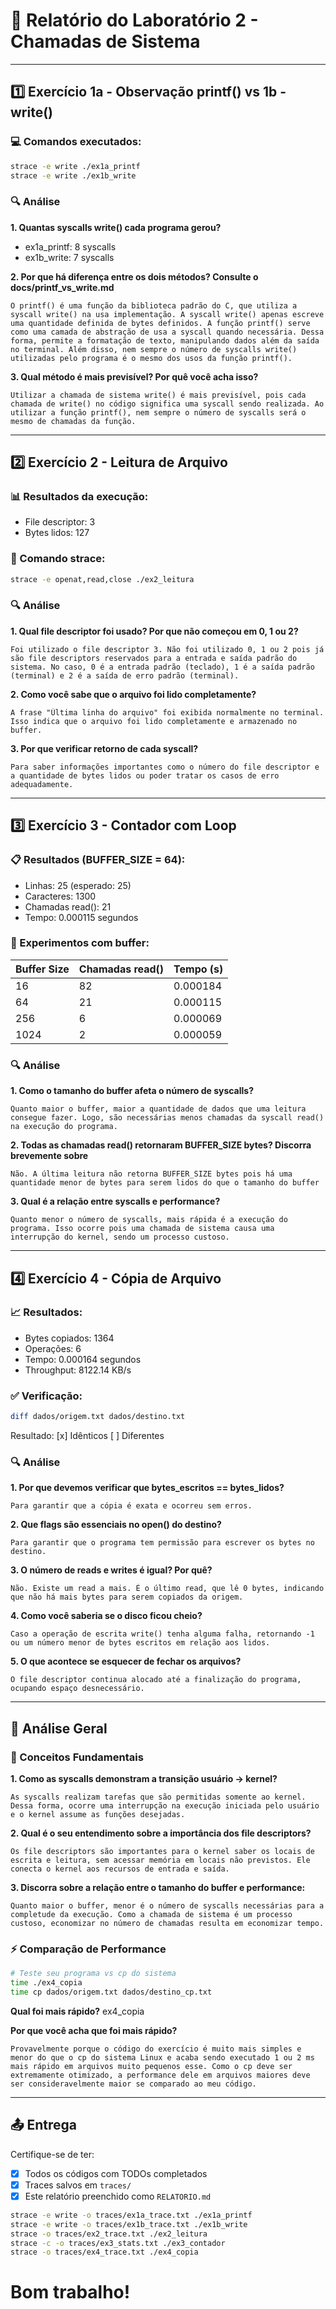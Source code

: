 # 📝 Relatório do Laboratório 2 - Chamadas de Sistema

---

## 1️⃣ Exercício 1a - Observação printf() vs 1b - write()

### 💻 Comandos executados:
```bash
strace -e write ./ex1a_printf
strace -e write ./ex1b_write
```

### 🔍 Análise

**1. Quantas syscalls write() cada programa gerou?**
- ex1a_printf: 8 syscalls
- ex1b_write: 7 syscalls

**2. Por que há diferença entre os dois métodos? Consulte o docs/printf_vs_write.md**

```
O printf() é uma função da biblioteca padrão do C, que utiliza a syscall write() na usa implementação. A syscall write() apenas escreve uma quantidade definida de bytes definidos. A função printf() serve como uma camada de abstração de usa a syscall quando necessária. Dessa forma, permite a formatação de texto, manipulando dados além da saída no terminal. Além disso, nem sempre o número de syscalls write() utilizadas pelo programa é o mesmo dos usos da função printf().
```

**3. Qual método é mais previsível? Por quê você acha isso?**

```
Utilizar a chamada de sistema write() é mais previsível, pois cada chamada de write() no código significa uma syscall sendo realizada. Ao utilizar a função printf(), nem sempre o número de syscalls será o mesmo de chamadas da função. 
```

---

## 2️⃣ Exercício 2 - Leitura de Arquivo

### 📊 Resultados da execução:
- File descriptor: 3
- Bytes lidos: 127

### 🔧 Comando strace:
```bash
strace -e openat,read,close ./ex2_leitura
```

### 🔍 Análise

**1. Qual file descriptor foi usado? Por que não começou em 0, 1 ou 2?**

```
Foi utilizado o file descriptor 3. Não foi utilizado 0, 1 ou 2 pois já são file descriptors reservados para a entrada e saída padrão do sistema. No caso, 0 é a entrada padrão (teclado), 1 é a saída padrão (terminal) e 2 é a saída de erro padrão (terminal).
```

**2. Como você sabe que o arquivo foi lido completamente?**

```
A frase "Última linha do arquivo" foi exibida normalmente no terminal. Isso indica que o arquivo foi lido completamente e armazenado no buffer.
```

**3. Por que verificar retorno de cada syscall?**

```
Para saber informações importantes como o número do file descriptor e a quantidade de bytes lidos ou poder tratar os casos de erro adequadamente.
```

---

## 3️⃣ Exercício 3 - Contador com Loop

### 📋 Resultados (BUFFER_SIZE = 64):
- Linhas: 25 (esperado: 25)
- Caracteres: 1300
- Chamadas read(): 21
- Tempo: 0.000115 segundos

### 🧪 Experimentos com buffer:

| Buffer Size | Chamadas read() | Tempo (s) |
|-------------|-----------------|-----------|
| 16          |      82           |      0.000184     |
| 64          |       21         |     0.000115      |
| 256         |        6       |     0.000069      |
| 1024        |        2      |      0.000059     |

### 🔍 Análise

**1. Como o tamanho do buffer afeta o número de syscalls?**

```
Quanto maior o buffer, maior a quantidade de dados que uma leitura consegue fazer. Logo, são necessárias menos chamadas da syscall read() na execução do programa.
```

**2. Todas as chamadas read() retornaram BUFFER_SIZE bytes? Discorra brevemente sobre**

```
Não. A última leitura não retorna BUFFER_SIZE bytes pois há uma quantidade menor de bytes para serem lidos do que o tamanho do buffer
```

**3. Qual é a relação entre syscalls e performance?**

```
Quanto menor o número de syscalls, mais rápida é a execução do programa. Isso ocorre pois uma chamada de sistema causa uma interrupção do kernel, sendo um processo custoso.
```

---

## 4️⃣ Exercício 4 - Cópia de Arquivo

### 📈 Resultados:
- Bytes copiados: 1364
- Operações: 6
- Tempo: 0.000164 segundos
- Throughput: 8122.14 KB/s

### ✅ Verificação:
```bash
diff dados/origem.txt dados/destino.txt
```
Resultado: [x] Idênticos [ ] Diferentes

### 🔍 Análise

**1. Por que devemos verificar que bytes_escritos == bytes_lidos?**

```
Para garantir que a cópia é exata e ocorreu sem erros.
```

**2. Que flags são essenciais no open() do destino?**

```
Para garantir que o programa tem permissão para escrever os bytes no destino.
```

**3. O número de reads e writes é igual? Por quê?**

```
Não. Existe um read a mais. É o último read, que lê 0 bytes, indicando que não há mais bytes para serem copiados da origem. 
```

**4. Como você saberia se o disco ficou cheio?**

```
Caso a operação de escrita write() tenha alguma falha, retornando -1 ou um número menor de bytes escritos em relação aos lidos.
```

**5. O que acontece se esquecer de fechar os arquivos?**

```
O file descriptor continua alocado até a finalização do programa, ocupando espaço desnecessário.
```

---

## 🎯 Análise Geral

### 📖 Conceitos Fundamentais

**1. Como as syscalls demonstram a transição usuário → kernel?**

```
As syscalls realizam tarefas que são permitidas somente ao kernel. Dessa forma, ocorre uma interrupção na execução iniciada pelo usuário e o kernel assume as funções desejadas.
```

**2. Qual é o seu entendimento sobre a importância dos file descriptors?**

```
Os file descriptors são importantes para o kernel saber os locais de escrita e leitura, sem acessar memória em locais não previstos. Ele conecta o kernel aos recursos de entrada e saída.
```

**3. Discorra sobre a relação entre o tamanho do buffer e performance:**

```
Quanto maior o buffer, menor é o número de syscalls necessárias para a completude da execução. Como a chamada de sistema é um processo custoso, economizar no número de chamadas resulta em economizar tempo.
```

### ⚡ Comparação de Performance

```bash
# Teste seu programa vs cp do sistema
time ./ex4_copia
time cp dados/origem.txt dados/destino_cp.txt
```

**Qual foi mais rápido?** ex4_copia

**Por que você acha que foi mais rápido?**

```
Provavelmente porque o código do exercício é muito mais simples e menor do que o cp do sistema Linux e acaba sendo executado 1 ou 2 ms mais rápido em arquivos muito pequenos esse. Como o cp deve ser extremamente otimizado, a performance dele em arquivos maiores deve ser consideravelmente maior se comparado ao meu código.
```

---

## 📤 Entrega
Certifique-se de ter:
- [x] Todos os códigos com TODOs completados
- [x] Traces salvos em `traces/`
- [x] Este relatório preenchido como `RELATORIO.md`

```bash
strace -e write -o traces/ex1a_trace.txt ./ex1a_printf
strace -e write -o traces/ex1b_trace.txt ./ex1b_write
strace -o traces/ex2_trace.txt ./ex2_leitura
strace -c -o traces/ex3_stats.txt ./ex3_contador
strace -o traces/ex4_trace.txt ./ex4_copia
```
# Bom trabalho!
